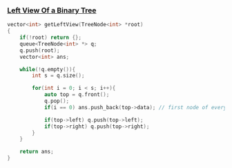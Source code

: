 ### [Left View Of a Binary Tree](https://www.codingninjas.com/studio/problems/left-view-of-a-binary-tree_8230757?challengeSlug=striver-sde-challenge&leftPanelTab=0)

```cpp
vector<int> getLeftView(TreeNode<int> *root)
{
    if(!root) return {};
    queue<TreeNode<int> *> q;
    q.push(root);
    vector<int> ans;

    while(!q.empty()){
        int s = q.size();

        for(int i = 0; i < s; i++){
            auto top = q.front(); 
            q.pop();
            if(i == 0) ans.push_back(top->data); // first node of every level is left view

            if(top->left) q.push(top->left);
            if(top->right) q.push(top->right);
        }
    }

    return ans;
}
```